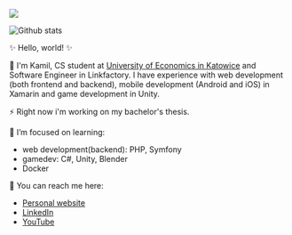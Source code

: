 ![](https://komarev.com/ghpvc/?username=kamreo)

![Github stats](https://github-readme-stats.vercel.app/api?username=kamreo&theme=tokyonight&show_icons=true&count_private=true)

✨ Hello, world! ✨ 

🔭 I'm Kamil, CS student at [University of Economics in Katowice](https://www.ue.katowice.pl/en.html) and Software Engineer in Linkfactory.
I have experience with web development (both frontend and backend), mobile development (Android and iOS) in Xamarin and game development in Unity.

⚡ Right now i'm working on my bachelor's thesis.  

🌱 I’m focused on learning:
- web development(backend): PHP, Symfony
- gamedev: C#, Unity, Blender
- Docker

💬 You can reach me here: 
- [Personal website](https://portfolio-website-kamreo.vercel.app/)
- [LinkedIn](https://www.linkedin.com/in/kamil-jonak-650b58178/)
- [YouTube](https://www.youtube.com/channel/UCq1WXpNpWWlB0fA_TrbHq7A)


<!--
**kamreo/kamreo** is a ✨ _special_ ✨ repository because its `README.md` (this file) appears on your GitHub profile.

Here are some ideas to get you started:

- 🔭 I’m currently working on ...
- 🌱 I’m currently learning ...
- 👯 I’m looking to collaborate on ...
- 🤔 I’m looking for help with ...
- 💬 Ask me about ...
- 📫 How to reach me: ...
- 😄 Pronouns: ...
- ⚡ Fun fact: ...
-->
